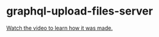 # graphql-upload-files-server

[Watch the video to learn how it was made.](https://youtu.be/V95tULgGpLo)

